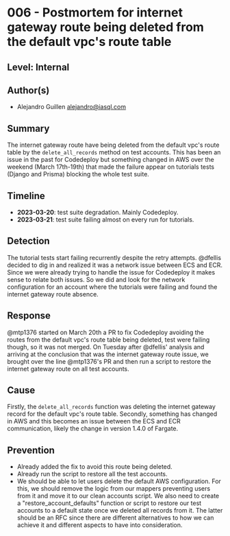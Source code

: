 # 006 - Postmortem for internet gateway route being deleted from the default vpc's route table

## Level: Internal

## Author(s)

- Alejandro Guillen <alejandro@iasql.com>

## Summary

The internet gateway route have being deleted from the default vpc's route table by the `delete_all_records` method on test accounts. This has been an issue in the past for Codedeploy but something changed in AWS over the weekend (March 17th-19th) that made the failure appear on tutorials tests (Django and Prisma) blocking the whole test suite.

## Timeline

- **2023-03-20**: test suite degradation. Mainly Codedeploy.
- **2023-03-21**: test suite failing almost on every run for tutorials.

## Detection

The tutorial tests start failing recurrently despite the retry attempts. @dfellis decided to dig in and realized it was a network issue between ECS and ECR. Since we were already trying to handle the issue for Codedeploy it makes sense to relate both issues. So we did and look for the network configuration for an account where the tutorials were failing and found the internet gateway route absence.

## Response

@mtp1376 started on March 20th a PR to fix Codedeploy avoiding the routes from the default vpc's route table being deleted, test were failing though, so it was not merged. On Tuesday after @dfellis' analysis and arriving at the conclusion that was the internet gateway route issue, we brought over the line @mtp1376's PR and then run a script to restore the internet gateway route on all test accounts. 

## Cause

Firstly, the `delete_all_records` function was deleting the internet gateway record for the default vpc's route table. Secondly, something has changed in AWS and this becomes an issue between the ECS and ECR communication, likely the change in version 1.4.0 of Fargate.

## Prevention

- Already added the fix to avoid this route being deleted.
- Already run the script to restore all the test accounts.
- We should be able to let users delete the default AWS configuration. For this, we should remove the logic from our mappers preventing users from it and move it to our clean accounts script. We also need to create a "restore_account_defaults" function or script to restore our test accounts to a default state once we deleted all records from it. The latter should be an RFC since there are different alternatives to how we can achieve it and different aspects to have into consideration.

